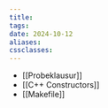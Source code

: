 ```yaml
---
title: 
tags: 
date: 2024-10-12
aliases: 
cssclasses:
---
```

- [[Probeklausur]]
- [[C++ Constructors]]
- [[Makefile]]